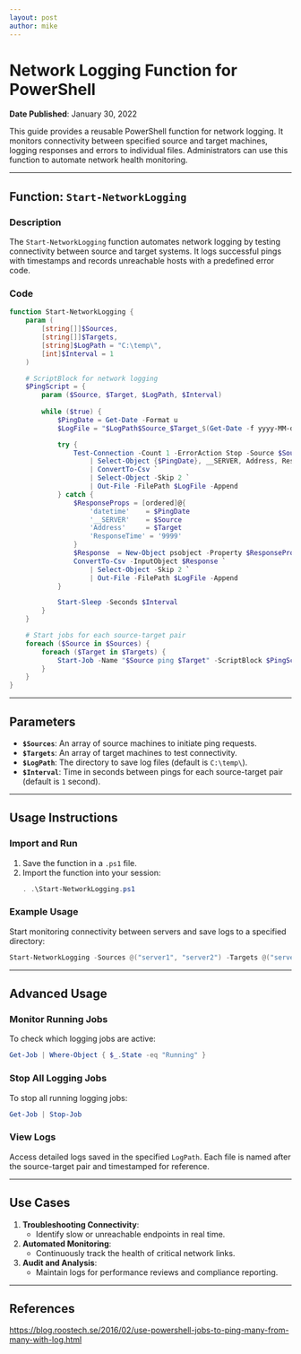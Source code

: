 ```yaml
---
layout: post
author: mike
---
```


# Network Logging Function for PowerShell

**Date Published**: January 30, 2022

This guide provides a reusable PowerShell function for network logging. It monitors connectivity between specified source and target machines, logging responses and errors to individual files. Administrators can use this function to automate network health monitoring.

---

## **Function: `Start-NetworkLogging`**

### **Description**
The `Start-NetworkLogging` function automates network logging by testing connectivity between source and target systems. It logs successful pings with timestamps and records unreachable hosts with a predefined error code.

### **Code**
```powershell
function Start-NetworkLogging {
    param (
        [string[]]$Sources,
        [string[]]$Targets,
        [string]$LogPath = "C:\temp\",
        [int]$Interval = 1
    )

    # ScriptBlock for network logging
    $PingScript = {
        param ($Source, $Target, $LogPath, $Interval)
        
        while ($true) {
            $PingDate = Get-Date -Format u
            $LogFile = "$LogPath$Source_$Target_$(Get-Date -f yyyy-MM-dd).log"

            try {
                Test-Connection -Count 1 -ErrorAction Stop -Source $Source -ComputerName $Target `
                    | Select-Object {$PingDate}, __SERVER, Address, ResponseTime `
                    | ConvertTo-Csv `
                    | Select-Object -Skip 2 `
                    | Out-File -FilePath $LogFile -Append
            } catch {
                $ResponseProps = [ordered]@{
                    'datetime'    = $PingDate
                    '__SERVER'    = $Source
                    'Address'     = $Target
                    'ResponseTime' = '9999'
                }
                $Response  = New-Object psobject -Property $ResponseProps
                ConvertTo-Csv -InputObject $Response `
                    | Select-Object -Skip 2 `
                    | Out-File -FilePath $LogFile -Append
            }

            Start-Sleep -Seconds $Interval
        }
    }

    # Start jobs for each source-target pair
    foreach ($Source in $Sources) {
        foreach ($Target in $Targets) {
            Start-Job -Name "$Source ping $Target" -ScriptBlock $PingScript -ArgumentList $Source, $Target, $LogPath, $Interval
        }
    }
}
```

---

## **Parameters**
- **`$Sources`**: An array of source machines to initiate ping requests.
- **`$Targets`**: An array of target machines to test connectivity.
- **`$LogPath`**: The directory to save log files (default is `C:\temp\`).
- **`$Interval`**: Time in seconds between pings for each source-target pair (default is `1` second).

---

## **Usage Instructions**

### **Import and Run**
1. Save the function in a `.ps1` file.
2. Import the function into your session:
   ```powershell
   . .\Start-NetworkLogging.ps1
   ```

### **Example Usage**
Start monitoring connectivity between servers and save logs to a specified directory:
```powershell
Start-NetworkLogging -Sources @("server1", "server2") -Targets @("server3", "server4") -LogPath "C:\Logs\" -Interval 5
```

---

## **Advanced Usage**

### Monitor Running Jobs
To check which logging jobs are active:
```powershell
Get-Job | Where-Object { $_.State -eq "Running" }
```

### Stop All Logging Jobs
To stop all running logging jobs:
```powershell
Get-Job | Stop-Job
```

### View Logs
Access detailed logs saved in the specified `LogPath`. Each file is named after the source-target pair and timestamped for reference.

---

## **Use Cases**
1. **Troubleshooting Connectivity**:
   - Identify slow or unreachable endpoints in real time.
2. **Automated Monitoring**:
   - Continuously track the health of critical network links.
3. **Audit and Analysis**:
   - Maintain logs for performance reviews and compliance reporting.

---

## **References**
https://blog.roostech.se/2016/02/use-powershell-jobs-to-ping-many-from-many-with-log.html